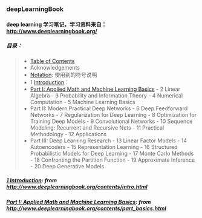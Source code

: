 ### deepLearningBook
#### deep learning 学习笔记，学习资料来自： http://www.deeplearningbook.org/

##### 目录：
> - [Table of Contents](https://github.com/JDwangmo/deepLearningBook/tree/master/book/www.deeplearningbook.org_contents_TOC.pdf)
> - Acknowledgements
> - [Notation](https://github.com/JDwangmo/deepLearningBook/tree/master/book/www.deeplearningbook.org_contents_intro.pdf): 使用到的符号说明
> - 1 [Introduction](https://github.com/JDwangmo/deepLearningBook#1-introduction-from-httpwwwdeeplearningbookorgcontentsintrohtml)：
> - [Part I: Applied Math and Machine Learning Basics](https://github.com/JDwangmo/deepLearningBook#part-i-applied-math-and-machine-learning-basics-from-httpwwwdeeplearningbookorgcontentspart_basicshtml)
    - 2 Linear Algebra
    - 3 Probability and Information Theory
    - 4 Numerical Computation
    - 5 Machine Learning Basics
> - Part II: Modern Practical Deep Networks
    - 6 Deep Feedforward Networks
    - 7 Regularization for Deep Learning
    - 8 Optimization for Training Deep Models
    - 9 Convolutional Networks
    - 10 Sequence Modeling: Recurrent and Recursive Nets
    - 11 Practical Methodology
    - 12 Applications
> - Part III: Deep Learning Research
    - 13 Linear Factor Models
    - 14 Autoencoders
    - 15 Representation Learning
    - 16 Structured Probabilistic Models for Deep Learning
    - 17 Monte Carlo Methods
    - 18 Confronting the Partition Function
    - 19 Approximate Inference
    - 20 Deep Generative Models


##### [1 Introduction](https://github.com/JDwangmo/deepLearningBook/tree/master/book/www.deeplearningbook.org_contents_intro.pdf): from http://www.deeplearningbook.org/contents/intro.html

##### [Part I: Applied Math and Machine Learning Basics](https://github.com/JDwangmo/deepLearningBook/tree/master/book/www.deeplearningbook.org_contents_part_basics.pdf): from http://www.deeplearningbook.org/contents/part_basics.html



